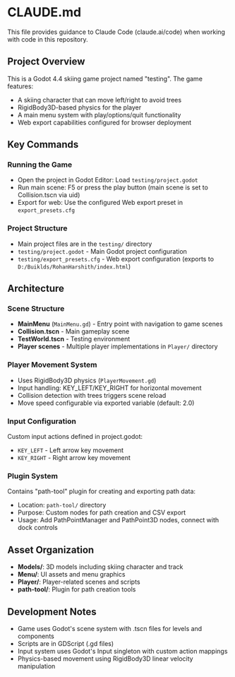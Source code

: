 # CLAUDE.md

This file provides guidance to Claude Code (claude.ai/code) when working with code in this repository.

## Project Overview

This is a Godot 4.4 skiing game project named "testing". The game features:
- A skiing character that can move left/right to avoid trees
- RigidBody3D-based physics for the player
- A main menu system with play/options/quit functionality
- Web export capabilities configured for browser deployment

## Key Commands

### Running the Game
- Open the project in Godot Editor: Load `testing/project.godot`
- Run main scene: F5 or press the play button (main scene is set to Collision.tscn via uid)
- Export for web: Use the configured Web export preset in `export_presets.cfg`

### Project Structure
- Main project files are in the `testing/` directory
- `testing/project.godot` - Main Godot project configuration
- `testing/export_presets.cfg` - Web export configuration (exports to `D:/Buiklds/RohanHarshith/index.html`)

## Architecture

### Scene Structure
- **MainMenu** (`MainMenu.gd`) - Entry point with navigation to game scenes
- **Collision.tscn** - Main gameplay scene 
- **TestWorld.tscn** - Testing environment
- **Player scenes** - Multiple player implementations in `Player/` directory

### Player Movement System
- Uses RigidBody3D physics (`PlayerMovement.gd`)
- Input handling: KEY_LEFT/KEY_RIGHT for horizontal movement
- Collision detection with trees triggers scene reload
- Move speed configurable via exported variable (default: 2.0)

### Input Configuration
Custom input actions defined in project.godot:
- `KEY_LEFT` - Left arrow key movement
- `KEY_RIGHT` - Right arrow key movement

### Plugin System
Contains "path-tool" plugin for creating and exporting path data:
- Location: `path-tool/` directory
- Purpose: Custom nodes for path creation and CSV export
- Usage: Add PathPointManager and PathPoint3D nodes, connect with dock controls

## Asset Organization
- **Models/**: 3D models including skiing character and track
- **Menu/**: UI assets and menu graphics  
- **Player/**: Player-related scenes and scripts
- **path-tool/**: Plugin for path creation tools

## Development Notes
- Game uses Godot's scene system with .tscn files for levels and components
- Scripts are in GDScript (.gd files) 
- Input system uses Godot's Input singleton with custom action mappings
- Physics-based movement using RigidBody3D linear velocity manipulation